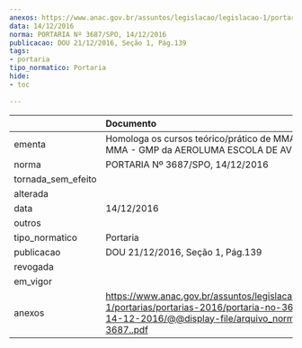 ```yaml
---
anexos: https://www.anac.gov.br/assuntos/legislacao/legislacao-1/portarias/portarias-2016/portaria-no-3687-spo-14-12-2016/@@display-file/arquivo_norma/PA2016-3687..pdf
data: 14/12/2016
norma: PORTARIA Nº 3687/SPO, 14/12/2016
publicacao: DOU 21/12/2016, Seção 1, Pág.139
tags:
- portaria
tipo_normatico: Portaria
hide: 
- toc 
 
---
```


|                    | Documento                                                                                                                                                       |
|:-------------------|:----------------------------------------------------------------------------------------------------------------------------------------------------------------|
| ementa             | Homologa os cursos teórico/prático de MMA - CEL e MMA - GMP da AEROLUMA ESCOLA DE AVIAÇÃO CIVIL.                                                                |
| norma              | PORTARIA Nº 3687/SPO, 14/12/2016                                                                                                                                |
| tornada_sem_efeito |                                                                                                                                                                 |
| alterada           |                                                                                                                                                                 |
| data               | 14/12/2016                                                                                                                                                      |
| outros             |                                                                                                                                                                 |
| tipo_normatico     | Portaria                                                                                                                                                        |
| publicacao         | DOU 21/12/2016, Seção 1, Pág.139                                                                                                                                |
| revogada           |                                                                                                                                                                 |
| em_vigor           |                                                                                                                                                                 |
| anexos             | https://www.anac.gov.br/assuntos/legislacao/legislacao-1/portarias/portarias-2016/portaria-no-3687-spo-14-12-2016/@@display-file/arquivo_norma/PA2016-3687..pdf |